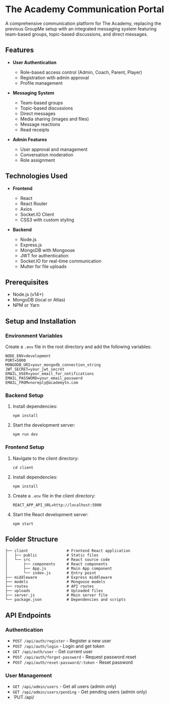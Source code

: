 # The Academy Communication Portal

A comprehensive communication platform for The Academy, replacing the previous GroupMe setup with an integrated messaging system featuring team-based groups, topic-based discussions, and direct messages.

## Features

- **User Authentication**
  - Role-based access control (Admin, Coach, Parent, Player)
  - Registration with admin approval
  - Profile management

- **Messaging System**
  - Team-based groups
  - Topic-based discussions
  - Direct messages
  - Media sharing (images and files)
  - Message reactions
  - Read receipts

- **Admin Features**
  - User approval and management
  - Conversation moderation
  - Role assignment

## Technologies Used

- **Frontend**
  - React
  - React Router
  - Axios
  - Socket.IO Client
  - CSS3 with custom styling

- **Backend**
  - Node.js
  - Express.js
  - MongoDB with Mongoose
  - JWT for authentication
  - Socket.IO for real-time communication
  - Multer for file uploads

## Prerequisites

- Node.js (v14+)
- MongoDB (local or Atlas)
- NPM or Yarn

## Setup and Installation

### Environment Variables

Create a `.env` file in the root directory and add the following variables:

```
NODE_ENV=development
PORT=5000
MONGODB_URI=your_mongodb_connection_string
JWT_SECRET=your_jwt_secret
EMAIL_USER=your_email_for_notifications
EMAIL_PASSWORD=your_email_password
EMAIL_FROM=noreply@academytn.com
```

### Backend Setup

1. Install dependencies:
   ```
   npm install
   ```

2. Start the development server:
   ```
   npm run dev
   ```

### Frontend Setup

1. Navigate to the client directory:
   ```
   cd client
   ```

2. Install dependencies:
   ```
   npm install
   ```

3. Create a `.env` file in the client directory:
   ```
   REACT_APP_API_URL=http://localhost:5000
   ```

4. Start the React development server:
   ```
   npm start
   ```

## Folder Structure

```
├── client                 # Frontend React application
│   ├── public             # Static files
│   └── src                # React source code
│       ├── components     # React components
│       ├── App.js         # Main App component
│       └── index.js       # Entry point
├── middleware             # Express middleware
├── models                 # Mongoose models
├── routes                 # API routes
├── uploads                # Uploaded files
├── server.js              # Main server file
└── package.json           # Dependencies and scripts
```

## API Endpoints

### Authentication

- `POST /api/auth/register` - Register a new user
- `POST /api/auth/login` - Login and get token
- `GET /api/auth/user` - Get current user
- `POST /api/auth/forgot-password` - Request password reset
- `POST /api/auth/reset-password/:token` - Reset password

### User Management

- `GET /api/admin/users` - Get all users (admin only)
- `GET /api/admin/users/pending` - Get pending users (admin only)
- `PUT /api/
